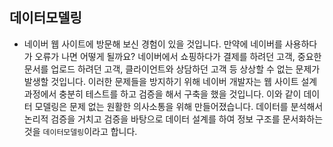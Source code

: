 ## 데이터모델링

* 네이버 웹 사이트에 방문해 보신 경험이 있을 것입니다. 만약에 네이버를 사용하다가 오류가 나면 어떻게 될까요? 네이버에서 쇼핑하다가 결제를 하려던 고객, 중요한 문서를 업로드 하려던 고객, 클라이언트와 상담하던 고객 등 상상할 수 없는 문제가 발생할 것입니다. 이러한 문제들을 방지하기 위해 네이버 개발자는 웹 사이트 설계 과정에서 충분히 테스트를 하고 검증을 해서 구축을 했을 것입니다. 이와 같이 데이터 모델링은 문제 없는 원활한 의사소통을 위해 만들어졌습니다. 데이터를 분석해서 논리적 검증을 거치고 검증을 바탕으로 데이터 설계를 하여 정보 구조를 문서화하는 것을 `데이터모델링`이라고 합니다. 
